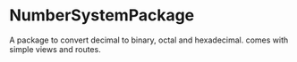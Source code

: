 # NumberSystemPackage
A package to convert decimal to binary, octal and hexadecimal.
comes with simple views and routes.
